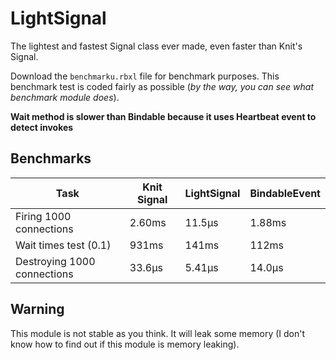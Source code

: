 # LightSignal

The lightest and fastest Signal class ever made, even faster than Knit's Signal.

Download the `benchmarku.rbxl` file for benchmark purposes. This benchmark test is coded fairly as possible (_by the way, you can see what benchmark module does_).

**Wait method is slower than Bindable because it uses Heartbeat event to detect invokes**

## Benchmarks

| Task                        | Knit Signal | LightSignal | BindableEvent |
| --------------------------- | ----------- | ----------- | ------------- |
| Firing 1000 connections     | 2.60ms      | 11.5μs      | 1.88ms        |
| Wait times test (0.1)       | 931ms       | 141ms       | 112ms         |
| Destroying 1000 connections | 33.6μs      | 5.41μs      | 14.0μs        |

## Warning

This module is not stable as you think. It will leak some memory (I don't know how to find out if this module is memory leaking).
